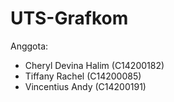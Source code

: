 # UTS-Grafkom

Anggota:
- Cheryl Devina Halim (C14200182)
- Tiffany Rachel (C14200085)
- Vincentius Andy (C14200191)
